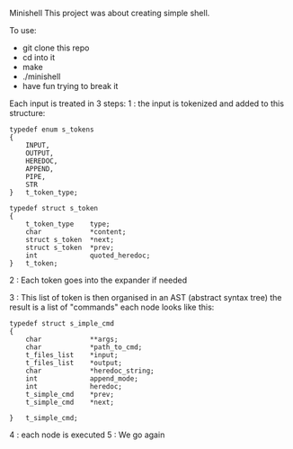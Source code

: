 Minishell
This project was about creating simple shell. 

To use:
- git clone this repo
- cd into it
- make
- ./minishell
- have fun trying to break it

Each input is treated in 3 steps:
1 : the input is tokenized and added to this structure:

    typedef enum s_tokens
    {
    	INPUT,
    	OUTPUT,
    	HEREDOC,
    	APPEND,
    	PIPE,
    	STR
    }	t_token_type;
    
    typedef struct s_token
    {
    	t_token_type	type;
    	char			*content;
    	struct s_token	*next;
    	struct s_token	*prev;
    	int				quoted_heredoc;
    }	t_token;
    
2 : Each token goes into the expander if needed

3 : This list of token is then organised in an AST (abstract syntax tree) the result is a list of "commands" each node looks like this:

    typedef struct s_imple_cmd
    {
    	char			**args;
    	char			*path_to_cmd;
    	t_files_list	*input;
    	t_files_list	*output;
    	char			*heredoc_string;
    	int				append_mode;
    	int				heredoc;
    	t_simple_cmd	*prev;
    	t_simple_cmd	*next;
    
    }	t_simple_cmd;
4 : each node is executed
5 : We go again
